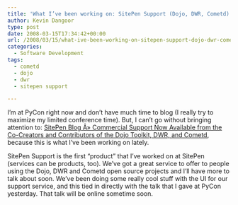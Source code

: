 ```yaml
---
title: 'What I’ve been working on: SitePen Support (Dojo, DWR, Cometd)'
author: Kevin Dangoor
type: post
date: 2008-03-15T17:34:42+00:00
url: /2008/03/15/what-ive-been-working-on-sitepen-support-dojo-dwr-cometd/
categories:
  - Software Development
tags:
  - cometd
  - dojo
  - dwr
  - sitepen support

---
```

I&#8217;m at PyCon right now and don&#8217;t have much time to blog (I really try to maximize my limited conference time). But, I can&#8217;t go without bringing attention to: [SitePen Blog Â» Commercial Support Now Available from the Co-Creators and Contributors of the Dojo Toolkit, DWR, and Cometd][1], because this is what I&#8217;ve been working on lately.

SitePen Support is the first &#8220;product&#8221; that I&#8217;ve worked on at SitePen (services can be products, too). We&#8217;ve got a great service to offer to people using the Dojo, DWR and Cometd open source projects and I&#8217;ll have more to talk about soon. We&#8217;ve been doing some really cool stuff with the UI for our support service, and this tied in directly with the talk that I gave at PyCon yesterday. That talk will be online sometime soon.

 [1]: http://www.sitepen.com/blog/2008/03/13/commercial-support-now-available-from-the-co-creators-and-contributors-of-the-dojo-toolkit-dwr-and-cometd/
